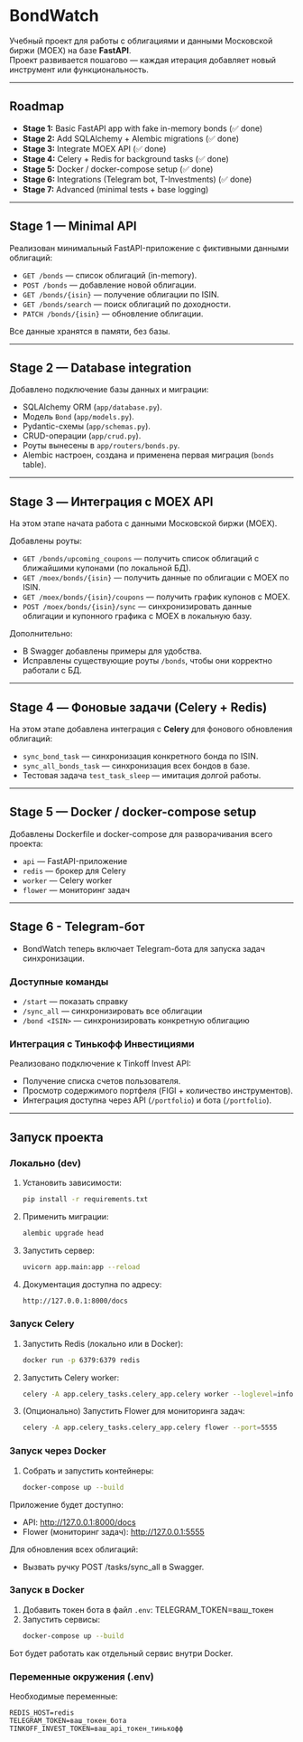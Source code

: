 # BondWatch

Учебный проект для работы с облигациями и данными Московской биржи (MOEX) на базе **FastAPI**.  
Проект развивается пошагово — каждая итерация добавляет новый инструмент или функциональность.  

---

## Roadmap
- **Stage 1:** Basic FastAPI app with fake in-memory bonds (✅ done)
- **Stage 2:** Add SQLAlchemy + Alembic migrations (✅ done)
- **Stage 3:** Integrate MOEX API (✅ done)
- **Stage 4:** Celery + Redis for background tasks (✅ done)
- **Stage 5:** Docker / docker-compose setup (✅ done)
- **Stage 6:** Integrations (Telegram bot, T-Investments) (✅ done)
- **Stage 7:** Advanced (minimal tests + base logging)

---

## Stage 1 — Minimal API
Реализован минимальный FastAPI-приложение c фиктивными данными облигаций:
- `GET /bonds` — список облигаций (in-memory).
- `POST /bonds` — добавление новой облигации.
- `GET /bonds/{isin}` — получение облигации по ISIN.
- `GET /bonds/search` — поиск облигаций по доходности.
- `PATCH /bonds/{isin}` — обновление облигации.

Все данные хранятся в памяти, без базы.

---

## Stage 2 — Database integration
Добавлено подключение базы данных и миграции:
- SQLAlchemy ORM (`app/database.py`).
- Модель `Bond` (`app/models.py`).
- Pydantic-схемы (`app/schemas.py`).
- CRUD-операции (`app/crud.py`).
- Роуты вынесены в `app/routers/bonds.py`.
- Alembic настроен, создана и применена первая миграция (`bonds` table).

---

## Stage 3 — Интеграция с MOEX API
На этом этапе начата работа с данными Московской биржи (MOEX).  

Добавлены роуты:
- `GET /bonds/upcoming_coupons` — получить список облигаций с ближайшими купонами (по локальной БД).
- `GET /moex/bonds/{isin}` — получить данные по облигации с MOEX по ISIN.
- `GET /moex/bonds/{isin}/coupons` — получить график купонов с MOEX.
- `POST /moex/bonds/{isin}/sync` — синхронизировать данные облигации и купонного графика с MOEX в локальную базу.

Дополнительно:
- В Swagger добавлены примеры для удобства.
- Исправлены существующие роуты `/bonds`, чтобы они корректно работали с БД.

---

## Stage 4 — Фоновые задачи (Celery + Redis)

На этом этапе добавлена интеграция с **Celery** для фонового обновления облигаций:

- `sync_bond_task` — синхронизация конкретного бонда по ISIN.
- `sync_all_bonds_task` — синхронизация всех бондов в базе.
- Тестовая задача `test_task_sleep` — имитация долгой работы.

---

## Stage 5 — Docker / docker-compose setup

Добавлены Dockerfile и docker-compose для разворачивания всего проекта:  
- `api` — FastAPI-приложение  
- `redis` — брокер для Celery  
- `worker` — Celery worker  
- `flower` — мониторинг задач

---

## Stage 6 - Telegram-бот

- BondWatch теперь включает Telegram-бота для запуска задач синхронизации.

### Доступные команды
- `/start` — показать справку
- `/sync_all` — синхронизировать все облигации
- `/bond <ISIN>` — синхронизировать конкретную облигацию

### Интеграция с Тинькофф Инвестициями
Реализовано подключение к Tinkoff Invest API:
- Получение списка счетов пользователя.
- Просмотр содержимого портфеля (FIGI + количество инструментов).
- Интеграция доступна через API (`/portfolio`) и бота (`/portfolio`).

---

## Запуск проекта

### Локально (dev)
1. Установить зависимости:
   ```bash
   pip install -r requirements.txt
2. Применить миграции:
   ```bash
   alembic upgrade head
3. Запустить сервер:
   ```bash
   uvicorn app.main:app --reload
4. Документация доступна по адресу:
   ```bash
   http://127.0.0.1:8000/docs

### Запуск Celery

1. Запустить Redis (локально или в Docker):
   ```bash
   docker run -p 6379:6379 redis

2. Запустить Celery worker:
   ```bash
   celery -A app.celery_tasks.celery_app.celery worker --loglevel=info

3. (Опционально) Запустить Flower для мониторинга задач:
   ```bash
   celery -A app.celery_tasks.celery_app.celery flower --port=5555

### Запуск через Docker

1. Собрать и запустить контейнеры:
   ```bash
   docker-compose up --build
Приложение будет доступно:

- API: http://127.0.0.1:8000/docs
- Flower (мониторинг задач): http://127.0.0.1:5555

Для обновления всех облигаций:
- Вызвать ручку POST /tasks/sync_all в Swagger.


### Запуск в Docker

1. Добавить токен бота в файл `.env`:
TELEGRAM_TOKEN=ваш_токен
2. Запустить сервисы:
   ```bash
   docker-compose up --build
Бот будет работать как отдельный сервис внутри Docker.

### Переменные окружения (.env)

Необходимые переменные:
```env
REDIS_HOST=redis
TELEGRAM_TOKEN=ваш_токен_бота
TINKOFF_INVEST_TOKEN=ваш_api_токен_тинькофф
